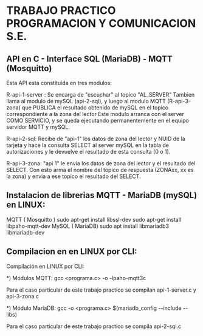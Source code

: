 TRABAJO PRACTICO PROGRAMACION Y COMUNICACION S.E.
=================================================


API en C - Interface SQL (MariaDB) - MQTT (Mosquitto)
-----------------------------------------------------
Esta API esta constituida en tres modulos:

R-api-1-server : Se encarga de "escuchar" al topico "AL_SERVER"
                 Tambien llama al modulo de mySQL (api-2-sql),
                 y luego al modulo MQTT (R-api-3-zona) que PUBLICA
                 el resultado obtenido de mySQL en el topico correspondiente
                 a la zona del lector
Este modulo arranca con el server COMO SERVICIO, y se queda ejecutando
permanentemente en el equipo servidor MQTT y mySQL.

R-api-2-sql: Recibe de "api-1" los datos de zona del lector y NUID de
             la tarjeta y hace la consulta SELECT al server mySQL en la tabla de
             autorizaciones y le devuelve el resultado de esta consulta (0 o 1).

R-api-3-zona: "api 1" le envia los datos de zona del lector
               y el resultado del SELECT. Con esto arma el
               nombre del topico de respuesta (ZONAxx, xx es la zona)
               y envia a ese topico el resultado del SELECT.

Instalacion de librerias MQTT - MariaDB (mySQL) en LINUX:
---------------------------------------------------------

MQTT ( Mosquitto )
                  sudo apt-get install libssl-dev
                  sudo apt-get install libpaho-mqtt-dev
MySQL ( MariaDB)
                  sudo apt install libmariadb3 libmariadb-dev            


Compilacion en en LINUX por CLI:
---------------------------------------------------------

Compilación en LINUX por CLI:

*) Módulos MQTT:
        gcc <programa.c> -o <ejecutable> -lpaho-mqtt3c

   Para el caso particular de este trabajo practico se
   compilan api-1-server.c  y  api-3-zona.c

*) Módulo MariaDB:
           gcc -o <ejecutable> <programa.c> $(mariadb_config --include --libs)

   Para el caso particular de este trabajo practico se
   compila api-2-sql.c





